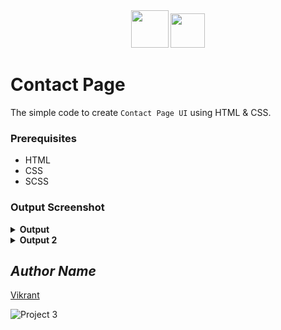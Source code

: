 <div align="center">
  <img height="60" src="https://user-images.githubusercontent.com/85709371/153715643-d0d2a5b8-3be9-41bc-9885-de1dc5808a20.png">
  <img height="55" src="https://user-images.githubusercontent.com/85709371/160286209-622d2990-13e6-46a3-9877-2a0b73bb386d.png">
</div>

# Contact Page
The simple code to create `Contact Page UI` using HTML & CSS.

### Prerequisites
- HTML
- CSS
- SCSS

### Output Screenshot
<details><summary><b>Output</b></summary>
  <p align="center">
    <a href="Outputs/output.png"><img src="https://user-images.githubusercontent.com/85709371/148973373-29a03fe9-ac8e-406c-8c22-a00efa508782.png" alt="output"></a>
  </p>
</details>
<details><summary><b>Output 2</b></summary>
  <p align="center">
    <a href="Outputs/output 2.png"><img src="https://user-images.githubusercontent.com/85709371/148973411-526165d5-6bfa-4730-9a86-034ae05a759e.png" alt="output"></a>
  </p>
</details>

<!-- Visit <a href="https://thevkrant.github.io/Glowing-Impossible/">Here</a> -->

## *Author Name*
[Vikrant](https://github.com/thevkrant)
<!-- Visit <a href="https://thevkrant.github.io/Contact-page/">Here</a> -->

![Project 3](https://user-images.githubusercontent.com/85709371/148729133-450b001c-969b-445e-8272-c71c896e9cb9.png)
